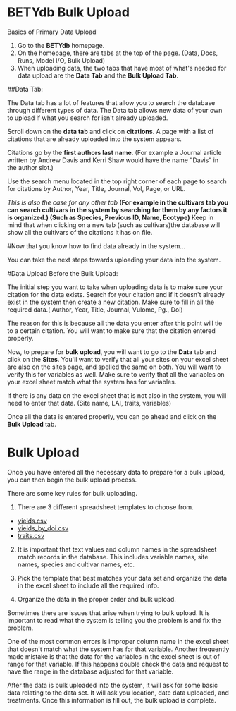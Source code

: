 # BETYdb Bulk Upload

Basics of Primary Data Upload


1. Go to the **BETYdb** homepage.
2. On the homepage, there are tabs at the top of the page. (Data, Docs, Runs, Model I/O, Bulk Upload)  
3. When uploading data, the two tabs that have most of what's needed for data upload are the **Data Tab** and the **Bulk Upload Tab**. 


##Data Tab:

The Data tab has a lot of features that allow you to search the database through different types of data. The Data tab allows new data of your own to upload if what you search for isn't already uploaded. 

Scroll down on the **data tab** and click on **citations**. A page with a list of citations that are already uploaded into the system appears. 

Citations go by the **first authors last name**.  (For example a Journal article written by Andrew Davis and Kerri Shaw would have the name "Davis" in the author slot.) 

Use the search menu located in the top right corner of each page to search for citations by Author, Year, Title, Journal, Vol, Page, or URL.

*This is also the case for any other tab*
 **(For example in the cultivars tab you can search cultivars in the system by searching for them by any factors it is organized.) 
 (Such as Species, Previous ID, Name, Ecotype)** 
 Keep in mind that when clicking on a new tab (such as cultivars)the database will show all the cultivars of the citations it has on file. 


#Now that you know how to find data already in the system...

You can take the next steps towards uploading your data into the system. 

#Data Upload Before the Bulk Upload:

The initial step you want to take when uploading data is to make sure your citation for the data exists. 
Search for your citation and if it doesn't already exist in the system then create a new citation. Make sure to fill in all the required data.( Author, Year, Title, Journal, Vulome, Pg., Doi)

The reason for this is because all the data you enter after this point will tie to a certain citation. You will want to make sure that the citation entered properly.

Now, to prepare for **bulk upload**, you will want to go to the **Data** tab and click on the **Sites**. You'll want to verify that all your sites on your excel sheet are also on the sites page, and spelled the same on both. You will want to verify this for variables as well. Make sure to verify that all the variables on your excel sheet match what the system has for variables. 

If there is any data on the excel sheet that is not also in the system, you will need to enter that data. (Site name, LAI, traits, variables) 

Once all the data is entered properly, you can go ahead and click on the **Bulk Upload** tab. 


# Bulk Upload 

Once you have entered all the necessary data to prepare for a bulk upload, you can then begin the bulk upload process. 

There are some key rules for bulk uploading.

1. There are 3 different spreadsheet templates to choose from.
  * [yields.csv](https://docs.google.com/spreadsheets/d/1maK1uKr6i9KERaYdU5zSiXcBndQoiG4Vgn2DTnqdfbA/export?format=csv&gid=0)
  * [yields\_by\_doi.csv](https://docs.google.com/spreadsheets/d/1ExLosMvX05jHWO9UYVE4Dxcl2ZbUgPc0KYoUPruaOtM/export?format=csv&gid=0)
  * [traits.csv](https://docs.google.com/spreadsheets/d/1TK-u-m4SG1KupYCVDUIye1C3zX8b1xgaYIG1fHNkYjs/export?format=csv&gid=0)


2. It is important that text values and column names in the spreadsheet match records in the database. This includes variable names, site names, species and cultivar names, etc.

3. Pick the template that best matches your data set and organize the data in the excel sheet to include all the required info. 
4. Organize the data in the proper order and bulk upload.


Sometimes there are issues that arise when trying to bulk upload. It is important to read what the system is telling you the problem is and fix the problem. 

One of the most common errors is improper column name in the excel sheet that doesn't match what the system has for that variable. Another frequently made mistake is that the data for the variables in the excel sheet is out of range for that variable. If this happens double check the data and request to have the range in the database adjusted for that variable. 

After the data is bulk uploaded into the system, it will ask for some basic data relating to the data set. It will ask you location, date data uploaded, and treatments. Once this information is fill out, the bulk upload is complete.

